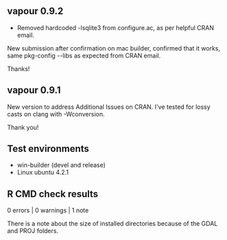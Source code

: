 ## vapour 0.9.2

* Removed hardcoded -lsqlite3 from configure.ac, as per helpful CRAN email. 

New submission after confirmation on mac builder, confirmed that it works, same pkg-config --libs as expected from CRAN email. 

Thanks! 

## vapour 0.9.1

New version to address Additional Issues on CRAN. I've tested for lossy casts on clang with -Wconversion. 

Thank you! 

## Test environments

* win-builder (devel and release)
* Linux ubuntu 4.2.1

## R CMD check results

0 errors | 0 warnings | 1 note

There is a note about the size of installed directories  because 
 of the GDAL and PROJ folders. 



